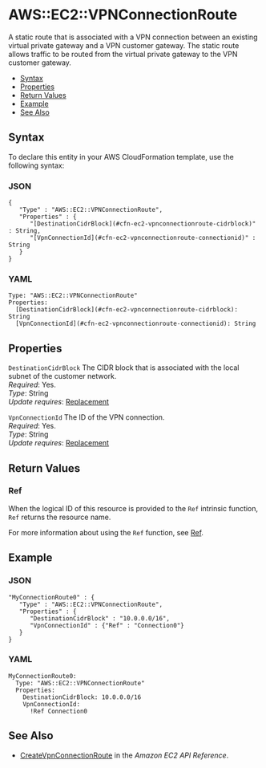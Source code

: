 # AWS::EC2::VPNConnectionRoute<a name="aws-resource-ec2-vpn-connection-route"></a>

A static route that is associated with a VPN connection between an existing virtual private gateway and a VPN customer gateway\. The static route allows traffic to be routed from the virtual private gateway to the VPN customer gateway\.


+ [Syntax](#aws-resource-ec2-vpnconnectionroute-syntax)
+ [Properties](#w3ab2c21c10d500b9)
+ [Return Values](#w3ab2c21c10d500c11)
+ [Example](#w3ab2c21c10d500c13)
+ [See Also](#w3ab2c21c10d500c15)

## Syntax<a name="aws-resource-ec2-vpnconnectionroute-syntax"></a>

To declare this entity in your AWS CloudFormation template, use the following syntax:

### JSON<a name="aws-resource-ec2-vpnconnectionroute-syntax.json"></a>

```
{
   "Type" : "AWS::EC2::VPNConnectionRoute",
   "Properties" : {
      "[DestinationCidrBlock](#cfn-ec2-vpnconnectionroute-cidrblock)" : String,
      "[VpnConnectionId](#cfn-ec2-vpnconnectionroute-connectionid)" : String
   }
}
```

### YAML<a name="aws-resource-ec2-vpnconnectionroute-syntax.yaml"></a>

```
Type: "AWS::EC2::VPNConnectionRoute"
Properties: 
  [DestinationCidrBlock](#cfn-ec2-vpnconnectionroute-cidrblock): String
  [VpnConnectionId](#cfn-ec2-vpnconnectionroute-connectionid): String
```

## Properties<a name="w3ab2c21c10d500b9"></a>

`DestinationCidrBlock`  <a name="cfn-ec2-vpnconnectionroute-cidrblock"></a>
The CIDR block that is associated with the local subnet of the customer network\.  
*Required*: Yes\.  
*Type*: String  
*Update requires*: [Replacement](using-cfn-updating-stacks-update-behaviors.md#update-replacement)

`VpnConnectionId`  <a name="cfn-ec2-vpnconnectionroute-connectionid"></a>
The ID of the VPN connection\.  
*Required*: Yes\.  
*Type*: String  
*Update requires*: [Replacement](using-cfn-updating-stacks-update-behaviors.md#update-replacement)

## Return Values<a name="w3ab2c21c10d500c11"></a>

### Ref<a name="w3ab2c21c10d500c11b2"></a>

When the logical ID of this resource is provided to the `Ref` intrinsic function, `Ref` returns the resource name\.

For more information about using the `Ref` function, see [Ref](intrinsic-function-reference-ref.md)\.

## Example<a name="w3ab2c21c10d500c13"></a>

### JSON<a name="aws-resource-ec2-vpnconnectionroute-example.json"></a>

```
"MyConnectionRoute0" : {
   "Type" : "AWS::EC2::VPNConnectionRoute",
   "Properties" : {
      "DestinationCidrBlock" : "10.0.0.0/16",
      "VpnConnectionId" : {"Ref" : "Connection0"}
   }
}
```

### YAML<a name="aws-resource-ec2-vpnconnectionroute-example.yaml"></a>

```
MyConnectionRoute0: 
  Type: "AWS::EC2::VPNConnectionRoute"
  Properties: 
    DestinationCidrBlock: 10.0.0.0/16
    VpnConnectionId: 
      !Ref Connection0
```

## See Also<a name="w3ab2c21c10d500c15"></a>

+ [CreateVpnConnectionRoute](http://docs.aws.amazon.com/AWSEC2/latest/APIReference/ApiReference-query-CreateVpnConnectionRoute.html) in the *Amazon EC2 API Reference*\.